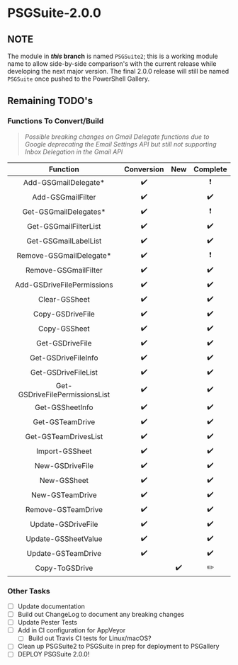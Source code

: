 # PSGSuite-2.0.0

## NOTE

The module in **_this_ branch** is named `PSGSuite2`; this is a working module name to allow side-by-side comparison's with the current release while developing the next major version. The final 2.0.0 release will still be named `PSGSuite` once pushed to the PowerShell Gallery.


## Remaining TODO's

### Functions To Convert/Build

> _Possible breaking changes on Gmail Delegate functions due to Google deprecating the Email Settings API but still not supporting Inbox Delegation in the Gmail API_

| Function                       | Conversion | New   | Complete |
| :----------------------------: | :--------: | :---: | :------: |
| Add-GSGmailDelegate*           | ✔️         |       | ❗️        |
| Add-GSGmailFilter              | ✔️         |       | ✔️       |
| Get-GSGmailDelegates*          | ✔️         |       | ❗️        |
| Get-GSGmailFilterList          | ✔️         |       | ✔️       |
| Get-GSGmailLabelList           | ✔️         |       | ✔️       |
| Remove-GSGmailDelegate*        | ✔️         |       | ❗️        |
| Remove-GSGmailFilter           | ✔️         |       | ✔️       |
| Add-GSDriveFilePermissions     | ✔️         |       | ✔️       |
| Clear-GSSheet                  | ✔️         |       | ✔️       |
| Copy-GSDriveFile               | ✔️         |       | ✔️       |
| Copy-GSSheet                   | ✔️         |       | ✔️       |
| Get-GSDriveFile                | ✔️         |       | ✔️       |
| Get-GSDriveFileInfo            | ✔️         |       | ✔️       |
| Get-GSDriveFileList            | ✔️         |       | ✔️       |
| Get-GSDriveFilePermissionsList | ✔️         |       | ✔️       |
| Get-GSSheetInfo                | ✔️         |       | ✔️       |
| Get-GSTeamDrive                | ✔️         |       | ✔️       |
| Get-GSTeamDrivesList           | ✔️         |       | ✔️       |
| Import-GSSheet                 | ✔️         |       | ✔️       |
| New-GSDriveFile                | ✔️         |       | ✔️       |
| New-GSSheet                    | ✔️         |       | ✔️       |
| New-GSTeamDrive                | ✔️         |       | ✔️       |
| Remove-GSTeamDrive             | ✔️         |       | ✔️       |
| Update-GSDriveFile             | ✔️         |       | ✔️       |
| Update-GSSheetValue            | ✔️         |       | ✔️       |
| Update-GSTeamDrive             | ✔️         |       | ✔️       |
| Copy-ToGSDrive                 |            | ✔️    | ✏️       |


### Other Tasks

- [ ] Update documentation
- [ ] Build out ChangeLog to document any breaking changes
- [ ] Update Pester Tests
- [ ] Add in CI configuration for AppVeyor
    - [ ] Build out Travis CI tests for Linux/macOS?
- [ ] Clean up PSGSuite2 to PSGSuite in prep for deployment to PSGallery
- [ ] DEPLOY PSGSuite 2.0.0!